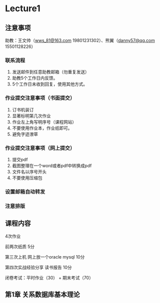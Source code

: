 # Lecture1
## 注意事项
助教：王文帅（wws_81@163.com 19801231302）、熊翼（danny57@qq.com 15501128226）

### 联系流程
1. 发送邮件到任意助教邮箱（勿重复发送）
2. 助教5个工作日内反馈。
3. 5个工作日未收到回复，使用其他方式。
### 作业提交注意事项（书面提交）
1. 订书机装订
2. 显著标明第几次作业
3. 作业左上角写明序号（课程网站）
4. 不要使用作业本，作业纸即可。
5. 避免字迹潦草
### 作业提交注意事项（网上提交）
1. 提交pdf
2. 截图整理在一个word或者pdf中转换成pdf
3. 文件名以序号开头
4. 不要使用压缩包
### 设置邮箱自动转发
### 注意排版
## 课程内容
4次作业

前两次纸质 5分

第三次上机 网上放一个oracle mysql 10分

第四次实战经验分享 读书报告 10分

闭卷考试：平时作业（30） + 期末考试（70）
## 第1章 关系数据库基本理论
